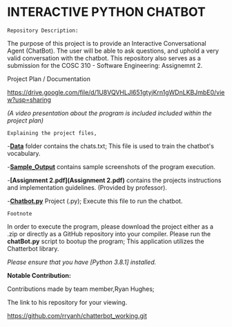# INTERACTIVE PYTHON CHATBOT


	Repository Description:
The purpose of this project is to provide an Interactive Conversational Agent (ChatBot). The user will be able to ask questions, and uphold a very valid conversation with the chatbot. This repository also serves as a submission for the COSC 310 - Software Engineering: Assignemnt 2. 

 Project Plan / Documentation
 
https://drive.google.com/file/d/1U8VQVHLJl651gtyjKrn1gWDnLKBJmbE0/view?usp=sharing

*(A video presentation about the program is included included within the project plan)*

	Explaining the project files,
-**[Data](Data)** folder contains the chats.txt; This file is used to train the chatbot's vocabulary. 

-**[Sample_Output](Sample_Output)** contains sample screenshots of the program execution. 

-**[Assignment 2.pdf](Assignment 2.pdf)** contains the projects instructions and implementation guidelines. (Provided by professor).

-**[Chatbot.py](chatbot.py)** Project (.py); Execute this file to run the chatbot.

	Footnote
In order to execute the program, please download the project either as a .zip or directly as a GitHub repository into your compiler. Please run the **chatBot.py** script to bootup the program; This application utilizes the Chatterbot library.

*Please ensure that you have [Python 3.8.1] installed.*

**Notable Contribution:**

Contributions made by team member,Ryan Hughes; 

The link to his repository for your viewing. 

https://github.com/rryanh/chatterbot_working.git

